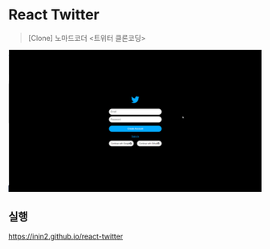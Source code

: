 # React Twitter

> [Clone] 노마드코더 <트위터 클론코딩>
<img src="./readme_source/react-twitter.gif" alt="preview">

## 실행

https://inin2.github.io/react-twitter
